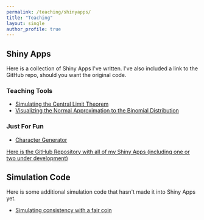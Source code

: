 ```yaml
---
permalink: /teaching/shinyapps/
title: "Teaching"
layout: single
author_profile: true
---
```


## Shiny Apps

Here is a collection of Shiny Apps I've written. I've also included a link to the GitHub repo, should you want the original code.

### Teaching Tools

- <a href="https://lgpcappiello.shinyapps.io/SimulateCLT/">Simulating the Central Limit Theorem</a>
- <a href="https://lgpcappiello.shinyapps.io/NormalApproxBinom/">Visualizing the Normal Approximation to the Binomial Distribution</a>

### Just For Fun

- <a href="https://lgpcappiello.shinyapps.io/charactergenerator/">Character Generator</a>

<a href="https://github.com/lgpcappiello/shinyapps">Here is the GitHub Repository with all of my Shiny Apps (including one or two under development)</a>

## Simulation Code

Here is some additional simulation code that hasn't made it into Shiny Apps yet.

- <a href="https://github.com/lgpcappiello/shinyapps/blob/master/consistency.R">Simulating consistency with a fair coin</a>
